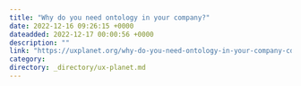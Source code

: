 ```yaml
---
title: "Why do you need ontology in your company?"
date: 2022-12-16 09:26:15 +0000
dateadded: 2022-12-17 00:00:56 +0000
description: ""
link: "https://uxplanet.org/why-do-you-need-ontology-in-your-company-cdce5fd59e5d?source=rss----819cc2aaeee0---4"
category:
directory: _directory/ux-planet.md
---
```

